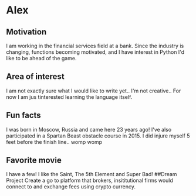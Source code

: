  # Alex
## Motivation
I am working in the financial services field at a bank. Since the industry is changing, functions becoming motivated, and I have interest in Python I'd like to be ahead of the game.
## Area of interest
I am not exactly sure what I would like to write yet.. I'm not creative.. For now I am jus tinterested learning the language itself.
## Fun facts
I was born in Moscow, Russia and came here 23 years ago! I've also participated in a Spartan Beast obstacle course in 2015. I did injure myself 5 feet before the finish line.. womp womp
## Favorite movie
I have a few! I like the Saint, The 5th Element and Super Bad!
##Dream Project
Create a go to platform that brokers, insititutional firms would connect to and exchange fees using crypto currency.
